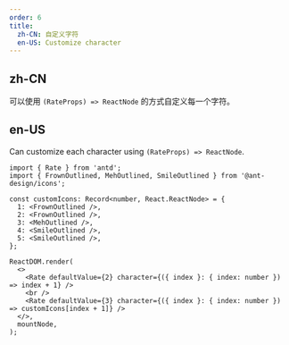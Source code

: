 ```yaml
---
order: 6
title:
  zh-CN: 自定义字符
  en-US: Customize character
---
```


## zh-CN

可以使用 `(RateProps) => ReactNode` 的方式自定义每一个字符。

## en-US

Can customize each character using `(RateProps) => ReactNode`.

```tsx
import { Rate } from 'antd';
import { FrownOutlined, MehOutlined, SmileOutlined } from '@ant-design/icons';

const customIcons: Record<number, React.ReactNode> = {
  1: <FrownOutlined />,
  2: <FrownOutlined />,
  3: <MehOutlined />,
  4: <SmileOutlined />,
  5: <SmileOutlined />,
};

ReactDOM.render(
  <>
    <Rate defaultValue={2} character={({ index }: { index: number }) => index + 1} />
    <br />
    <Rate defaultValue={3} character={({ index }: { index: number }) => customIcons[index + 1]} />
  </>,
  mountNode,
);
```
